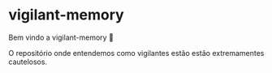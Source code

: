 # vigilant-memory

Bem vindo a vigilant-memory :tada:

O repositório onde entendemos como vigilantes estão estão extremamentes cautelosos.